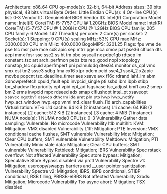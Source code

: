 Architecture:                       x86_64
CPU op-mode(s):                     32-bit, 64-bit
Address sizes:                      39 bits physical, 48 bits virtual
Byte Order:                         Little Endian
CPU(s):                             4
On-line CPU(s) list:                0-3
Vendor ID:                          GenuineIntel
BIOS Vendor ID:                     Intel(R) Corporation
Model name:                         Intel(R) Core(TM) i5-7Y57 CPU @ 1.20GHz
BIOS Model name:                    Intel(R) Core(TM) i5-7Y57 CPU @ 1.20GHz   CPU @ 1.2GHz
BIOS CPU family:                    205
CPU family:                         6
Model:                              142
Thread(s) per core:                 2
Core(s) per socket:                 2
Socket(s):                          1
Stepping:                           9
CPU(s) scaling MHz:                 53%
CPU max MHz:                        3300.0000
CPU min MHz:                        400.0000
BogoMIPS:                           3201.25
Flags:                              fpu vme de pse tsc msr pae mce cx8 apic sep mtrr pge mca cmov pat pse36 clflush dts acpi mmx fxsr sse sse2 ss ht tm pbe syscall nx pdpe1gb rdtscp lm constant_tsc art arch_perfmon pebs bts rep_good nopl xtopology nonstop_tsc cpuid aperfmperf pni pclmulqdq dtes64 monitor ds_cpl vmx smx est tm2 ssse3 sdbg fma cx16 xtpr pdcm pcid sse4_1 sse4_2 x2apic movbe popcnt tsc_deadline_timer aes xsave avx f16c rdrand lahf_lm abm 3dnowprefetch cpuid_fault epb invpcid_single pti ssbd ibrs ibpb stibp tpr_shadow flexpriority ept vpid ept_ad fsgsbase tsc_adjust bmi1 avx2 smep bmi2 erms invpcid mpx rdseed adx smap clflushopt intel_pt xsaveopt xsavec xgetbv1 xsaves dtherm ida arat pln pts hwp hwp_notify hwp_act_window hwp_epp vnmi md_clear flush_l1d arch_capabilities
Virtualization:                     VT-x
L1d cache:                          64 KiB (2 instances)
L1i cache:                          64 KiB (2 instances)
L2 cache:                           512 KiB (2 instances)
L3 cache:                           4 MiB (1 instance)
NUMA node(s):                       1
NUMA node0 CPU(s):                  0-3
Vulnerability Gather data sampling: Vulnerable: No microcode
Vulnerability Itlb multihit:        KVM: Mitigation: VMX disabled
Vulnerability L1tf:                 Mitigation; PTE Inversion; VMX conditional cache flushes, SMT vulnerable
Vulnerability Mds:                  Mitigation; Clear CPU buffers; SMT vulnerable
Vulnerability Meltdown:             Mitigation; PTI
Vulnerability Mmio stale data:      Mitigation; Clear CPU buffers; SMT vulnerable
Vulnerability Retbleed:             Mitigation; IBRS
Vulnerability Spec rstack overflow: Not affected
Vulnerability Spec store bypass:    Mitigation; Speculative Store Bypass disabled via prctl
Vulnerability Spectre v1:           Mitigation; usercopy/swapgs barriers and __user pointer sanitization
Vulnerability Spectre v2:           Mitigation; IBRS, IBPB conditional, STIBP conditional, RSB filling, PBRSB-eIBRS Not affected
Vulnerability Srbds:                Mitigation; Microcode
Vulnerability Tsx async abort:      Mitigation; TSX disabled
